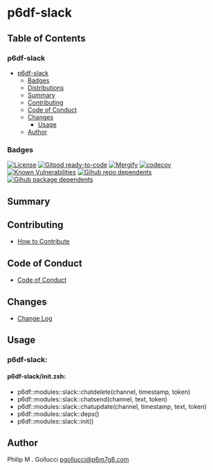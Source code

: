 # p6df-slack

## Table of Contents


### p6df-slack
- [p6df-slack](#p6df-slack)
  - [Badges](#badges)
  - [Distributions](#distributions)
  - [Summary](#summary)
  - [Contributing](#contributing)
  - [Code of Conduct](#code-of-conduct)
  - [Changes](#changes)
    - [Usage](#usage)
  - [Author](#author)

### Badges

[![License](https://img.shields.io/badge/License-Apache%202.0-yellowgreen.svg)](https://opensource.org/licenses/Apache-2.0)
[![Gitpod ready-to-code](https://img.shields.io/badge/Gitpod-ready--to--code-blue?logo=gitpod)](https://gitpod.io/#https://github.com/p6m7g8/p6df-slack)
[![Mergify](https://img.shields.io/endpoint.svg?url=https://gh.mergify.io/badges/p6m7g8/p6df-slack/&style=flat)](https://mergify.io)
[![codecov](https://codecov.io/gh/p6m7g8/p6df-slack/branch/master/graph/badge.svg?token=14Yj1fZbew)](https://codecov.io/gh/p6m7g8/p6df-slack)
[![Known Vulnerabilities](https://snyk.io/test/github/p6m7g8/p6df-slack/badge.svg?targetFile=package.json)](https://snyk.io/test/github/p6m7g8/p6df-slack?targetFile=package.json)
[![Gihub repo dependents](https://badgen.net/github/dependents-repo/p6m7g8/p6df-slack)](https://github.com/p6m7g8/p6df-slack/network/dependents?dependent_type=REPOSITORY)
[![Gihub package dependents](https://badgen.net/github/dependents-pkg/p6m7g8/p6df-slack)](https://github.com/p6m7g8/p6df-slack/network/dependents?dependent_type=PACKAGE)

## Summary

## Contributing

- [How to Contribute](CONTRIBUTING.md)

## Code of Conduct

- [Code of Conduct](https://github.com/p6m7g8/.github/blob/master/CODE_OF_CONDUCT.md)

## Changes

- [Change Log](CHANGELOG.md)

## Usage

### p6df-slack:

#### p6df-slack/init.zsh:

- p6df::modules::slack::chatdelete(channel, timestamp, token)
- p6df::modules::slack::chatsend(channel, text, token)
- p6df::modules::slack::chatupdate(channel, timestamp, text, token)
- p6df::modules::slack::deps()
- p6df::modules::slack::init()



## Author

Philip M . Gollucci <pgollucci@p6m7g8.com>
